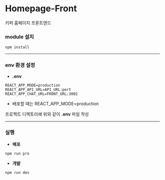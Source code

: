 # Homepage-Front

키퍼 홈페이지 프론트엔드

### module 설치

```
npm install
```

---

### env 환경 설정

- **.env**

```
REACT_APP_MODE=production
REACT_APP_API_URL=API_URL:port
REACT_APP_CHAT_URL=FRONT_URL:3002
```

- 배포할 때는 REACT_APP_MODE=production

프로젝트 디렉토리에 위와 같이 **.env** 파일 작성

---

### 실행

- **배포**

```shell
npm run pro
```

- **개발**

```shell
npm run dev
```
